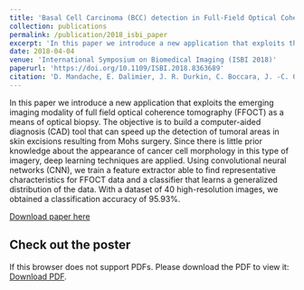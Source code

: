 ```yaml
---
title: 'Basal Cell Carcinoma (BCC) detection in Full-Field Optical Coherence Tomography (FFOCT) images using Convolutional Neural Networks (CNN)'
collection: publications
permalink: /publication/2018_isbi_paper
excerpt: 'In this paper we introduce a new application that exploits the emerging imaging modality of full field optical coherence tomography (FFOCT) as a means of optical biopsy. The objective is to build a computer-aided diagnosis (CAD) tool that can speed up the detection of tumoral areas in skin excisions resulting from Mohs surgery. Since there is little prior knowledge about the appearance of cancer cell morphology in this type of imagery, deep learning techniques are applied. Using convolutional neural networks (CNN), we train a feature extractor able to find representative characteristics for FFOCT data and a classifier that learns a generalized distribution of the data. With a dataset of 40 high-resolution images, we obtained a classification accuracy of 95.93%.'
date: 2018-04-04
venue: 'International Symposium on Biomedical Imaging (ISBI 2018)'
paperurl: 'https://doi.org/10.1109/ISBI.2018.8363689'
citation: 'D. Mandache, E. Dalimier, J. R. Durkin, C. Boccara, J. -C. Olivo-Marin and V. Meas-Yedid, "Basal cell carcinoma detection in full field OCT images using convolutional neural networks," <i>2018 IEEE 15th International Symposium on Biomedical Imaging (ISBI 2018)</i>, 2018, pp. 784-787.'
---
```

In this paper we introduce a new application that exploits the emerging imaging modality of full field optical coherence tomography (FFOCT) as a means of optical biopsy. The objective is to build a computer-aided diagnosis (CAD) tool that can speed up the detection of tumoral areas in skin excisions resulting from Mohs surgery. Since there is little prior knowledge about the appearance of cancer cell morphology in this type of imagery, deep learning techniques are applied. Using convolutional neural networks (CNN), we train a feature extractor able to find representative characteristics for FFOCT data and a classifier that learns a generalized distribution of the data. With a dataset of 40 high-resolution images, we obtained a classification accuracy of 95.93%.

[Download paper here](http://dmandache.github.io/files/2018_isbi_article.pdf)

## Check out the poster
                                         
<object data="/files/2018_isbi_poster.pdf" type="application/pdf" width="100%" height="100%">
        <p>If this browser does not support PDFs. Please download the PDF to view it: <a href="http://dmandache.github.io/files/2018_isbi_poster.pdf">Download PDF</a>.</p>
</object>

